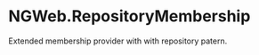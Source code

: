 NGWeb.RepositoryMembership
==========================

Extended membership provider with with repository patern.
